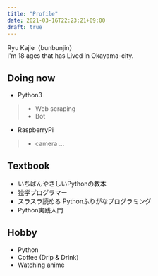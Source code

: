 ```yaml
---
title: "Profile"
date: 2021-03-16T22:23:21+09:00
draft: true
---
```


Ryu Kajie（bunbunjin）  
I'm 18 ages that has Lived in Okayama-city.

Doing now
---
- Python3
> - Web scraping
> - Bot
- RaspberryPi
>- camera ...

Textbook
---
- いちばんやさしいPythonの教本
- 独学プログラマー
- スラスラ読める Pythonふりがなプログラミング
- Python実践入門

Hobby
---
- Python
- Coffee (Drip & Drink)
- Watching anime 
